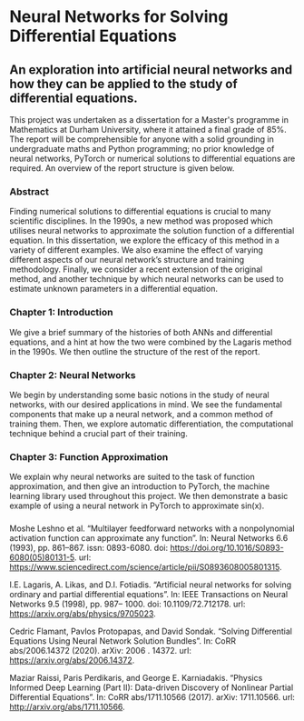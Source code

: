 # Neural Networks for Solving Differential Equations

## An exploration into artificial neural networks and how they can be applied to the study of differential equations.

This project was undertaken as a dissertation for a Master's programme in Mathematics at Durham University, where it attained a final grade of 85%. The report will be comprehensible for anyone with a solid grounding in undergraduate maths and Python programming; no prior knowledge of neural networks, PyTorch or numerical solutions to differential equations are required. An overview of the report structure is given below.

### Abstract

Finding numerical solutions to differential equations is crucial to many scientific disciplines. In
the 1990s, a new method was proposed which utilises neural networks to approximate the solution
function of a differential equation. In this dissertation, we explore the efficacy of this method
in a variety of different examples. We also examine the effect of varying different aspects of our
neural network’s structure and training methodology. Finally, we consider a recent extension of
the original method, and another technique by which neural networks can be used to estimate
unknown parameters in a differential equation.

### Chapter 1: Introduction

We give a brief summary of the histories of both ANNs and differential equations, and a hint at how the two were combined by the Lagaris method in the 1990s. We then outline the structure of the rest of the report.

### Chapter 2: Neural Networks

We begin by understanding some basic notions in the study of neural networks, with our desired
applications in mind. We see the fundamental components that make up a neural network,
and a common method of training them. Then, we explore automatic differentiation, the
computational technique behind a crucial part of their training. 

### Chapter 3: Function Approximation

We explain why neural networks are suited to the task of function approximation, and then give
an introduction to PyTorch, the machine learning library used throughout this project. We then
demonstrate a basic example of using a neural network in PyTorch to approximate sin(x).

### 

Moshe Leshno et al. “Multilayer feedforward networks with a nonpolynomial activation function can approximate any function”. In: Neural Networks 6.6 (1993), pp. 861–867. issn: 0893-6080. doi: https://doi.org/10.1016/S0893-6080(05)80131-5. url: https://www.sciencedirect.com/science/article/pii/S0893608005801315.

I.E. Lagaris, A. Likas, and D.I. Fotiadis. “Artificial neural networks for solving ordinary and
partial differential equations”. In: IEEE Transactions on Neural Networks 9.5 (1998), pp. 987–
1000. doi: 10.1109/72.712178. url: https://arxiv.org/abs/physics/9705023.

Cedric Flamant, Pavlos Protopapas, and David Sondak. “Solving Differential Equations Using
Neural Network Solution Bundles”. In: CoRR abs/2006.14372 (2020). arXiv: 2006 . 14372.
url: https://arxiv.org/abs/2006.14372.

Maziar Raissi, Paris Perdikaris, and George E. Karniadakis. “Physics Informed Deep Learning (Part II): Data-driven Discovery of Nonlinear Partial Differential Equations”. In: CoRR
abs/1711.10566 (2017). arXiv: 1711.10566. url: http://arxiv.org/abs/1711.10566.
